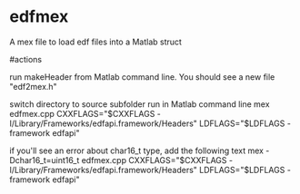 # edfmex
A mex file to load edf files into a Matlab struct

#actions

run makeHeader from Matlab command line. You should see a new file "edf2mex.h"

switch directory to source subfolder
run in Matlab command line
mex edfmex.cpp CXXFLAGS="\$CXXFLAGS -I/Library/Frameworks/edfapi.framework/Headers" LDFLAGS="\$LDFLAGS -framework edfapi"

if you'll see an error about char16_t type, add the following text
mex -Dchar16_t=uint16_t edfmex.cpp CXXFLAGS="\$CXXFLAGS -I/Library/Frameworks/edfapi.framework/Headers" LDFLAGS="\$LDFLAGS -framework edfapi"